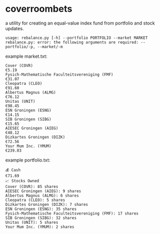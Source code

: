 # coverroombets

a utility for creating an equal-value index fund from portfolio and stock updates. 

```
usage: rebalance.py [-h] --portfolio PORTFOLIO --market MARKET
rebalance.py: error: the following arguments are required: --portfolio/-p, --market/-m
```

example market.txt:
```
Cover (COVR)
€5.19
Fysich-Mathematische Faculteitsvereniging (FMF)
€31.07
Cleopatra (CLEO)
€91.60
Albertus Magnus (ALMG)
€76.12
Unitas (UNIT)
€98.45
ESN Groningen (ESNG)
€14.15
SIB Groningen (SIBG)
€15.65
AIESEC Groningen (AIEG)
€48.12
Dizkartes Groningen (DIZK)
€72.56
Your Mum Inc. (YMUM)
€239.03
```

example portfolio.txt:
```
💰 Cash
€71.69
📈 Stocks Owned
Cover (COVR): 85 shares
AIESEC Groningen (AIEG): 9 shares
Albertus Magnus (ALMG): 6 shares
Cleopatra (CLEO): 5 shares
Dizkartes Groningen (DIZK): 7 shares
ESN Groningen (ESNG): 35 shares
Fysich-Mathematische Faculteitsvereniging (FMF): 17 shares
SIB Groningen (SIBG): 32 shares
Unitas (UNIT): 5 shares
Your Mum Inc. (YMUM): 2 shares
```